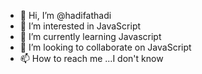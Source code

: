 - 👋 Hi, I’m @hadifathadi
- 👀 I’m interested in JavaScript
- 🌱 I’m currently learning Javascript
- 💞️ I’m looking to collaborate on JavaScript
- 📫 How to reach me ...I don't know

<!---
hadifathadi/hadifathadi is a ✨ special ✨ repository because its `README.md` (this file) appears on your GitHub profile.
You can click the Preview link to take a look at your changes.
--->
